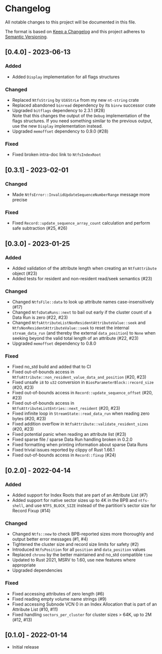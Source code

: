 # Changelog
All notable changes to this project will be documented in this file.

The format is based on [Keep a Changelog](http://keepachangelog.com/en/1.0.0/)
and this project adheres to [Semantic Versioning](https://semver.org/spec/v2.0.0.html).


## [0.4.0] - 2023-06-13

### Added
- Added `Display` implementation for all flags structures

### Changed
- Replaced `NtfsString` by `U16StrLe` from my new `nt-string` crate
- Replaced abandoned `binread` dependency by its `binrw` successor crate
- Upgraded `bitflags` dependency to 2.3.1 (#28)  
  Note that this changes the output of the `Debug` implementation of the flags structures.
  If you need something similar to the previous output, use the new `Display` implementation instead.
- Upgraded `memoffset` dependency to 0.9.0 (#28)

### Fixed
- Fixed broken intra-doc link to `NtfsIndexRoot`


## [0.3.1] - 2023-02-01

### Changed
- Made `NtfsError::InvalidUpdateSequenceNumberRange` message more precise

### Fixed
- Fixed `Record::update_sequence_array_count` calculation and perform safe subtraction (#25, #26)


## [0.3.0] - 2023-01-25

### Added
- Added validation of the attribute length when creating an `NtfsAttribute` object (#23)
- Added tests for resident and non-resident read/seek semantics (#23)

### Changed
- Changed `NtfsFile::data` to look up attribute names case-insensitively (#17)
- Changed `NtfsDataRuns::next` to bail out early if the cluster count of a Data Run is zero (#22, #23)
- Changed `NtfsAttributeListNonResidentAttributeValue::seek` and `NtfsNonResidentAttributeValue::seek` to reset the internal `stream_data_run` (and thereby the external `data_position`) to `None` when seeking beyond the valid total length of an attribute (#22, #23)
- Upgraded `memoffset` dependency to 0.8.0

### Fixed
- Fixed no_std build and added that to CI
- Fixed out-of-bounds access in `NtfsAttribute::non_resident_value_data_and_position` (#20, #23)
- Fixed unsafe `i8` to `u32` conversion in `BiosParameterBlock::record_size` (#20, #23)
- Fixed out-of-bounds access in `Record::update_sequence_offset` (#20, #23)
- Fixed out-of-bounds access in `NtfsAttributeListEntries::next_resident` (#20, #23)
- Fixed infinite loop in `StreamState::read_data_run` when reading zero bytes (#20, #23)
- Fixed addition overflow in `NtfsAttribute::validate_resident_sizes` (#20, #23)
- Fixed potential panic when reading an attribute list (#23)
- Fixed sparse file / sparse Data Run handling broken in 0.2.0
- Fixed formatting when printing information about sparse Data Runs
- Fixed trivial issues reported by clippy of Rust 1.66.1
- Fixed out-of-bounds access in `Record::fixup` (#24)


## [0.2.0] - 2022-04-14

### Added
- Added support for Index Roots that are part of an Attribute List (#7)
- Added support for native sector sizes up to 4K in the BPB and `ntfs-shell`, and use `NTFS_BLOCK_SIZE` instead of the partition's sector size for Record Fixup (#14)

### Changed
- Changed `Ntfs::new` to check BPB-reported sizes more thoroughly and output better error messages (#1, #4)
- Tightened the cluster size and record size limits for safety (#2)
- Introduced `NtfsPosition` for all `position` and `data_position` values
- Replaced `chrono` by the better maintained and no_std compatible `time`
- Updated to Rust 2021, MSRV to 1.60, use new features where appropriate
- Upgraded dependencies

### Fixed
- Fixed accessing attributes of zero length (#6)
- Fixed reading empty volume name strings (#9)
- Fixed accessing Subnode VCN 0 in an Index Allocation that is part of an Attribute List (#10, #11)
- Fixed handling `sectors_per_cluster` for cluster sizes > 64K, up to 2M (#12, #13)


## [0.1.0] - 2022-01-14
- Initial release
